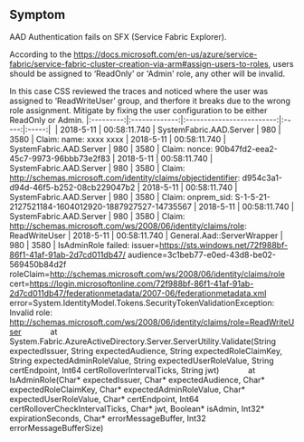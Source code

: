 ## Symptom
AAD Authentication fails on SFX (Service Fabric Explorer).

According to the https://docs.microsoft.com/en-us/azure/service-fabric/service-fabric-cluster-creation-via-arm#assign-users-to-roles, users should be assigned to ‘ReadOnly’ or 'Admin' role, any other will be invalid.

In this case CSS reviewed the traces and noticed where the user was assigned to ‘ReadWriteUser’ group, and therfore it breaks due to the wrong role assignment.  Mitigate by fixing the user configuration to be either ReadOnly or Admin.
|:---------:|:-------------:|:-------------------------:|:-----:|:-----:| 
| 2018-5-11 | 00:58:11.740	| SystemFabric.AAD.Server	| 980	| 3580	| Claim: name: xxxx xxxx
| 2018-5-11 | 00:58:11.740	| SystemFabric.AAD.Server	| 980	| 3580	| Claim: nonce: 90b47fd2-eea2-45c7-9973-96bbb73e2f83
| 2018-5-11 | 00:58:11.740	| SystemFabric.AAD.Server	| 980	| 3580	| Claim: http://schemas.microsoft.com/identity/claims/objectidentifier: d954c3a1-d94d-46f5-b252-08cb229047b2
| 2018-5-11 | 00:58:11.740	| SystemFabric.AAD.Server	| 980	| 3580	| Claim: onprem_sid: S-1-5-21-2127521184-1604012920-1887927527-14735567
| 2018-5-11 | 00:58:11.740	| SystemFabric.AAD.Server	| 980	| 3580	| Claim: http://schemas.microsoft.com/ws/2008/06/identity/claims/role: ReadWriteUser
| 2018-5-11 | 00:58:11.740	| General.Aad::ServerWrapper	| 980	| 3580	| IsAdminRole failed: issuer=https://sts.windows.net/72f988bf-86f1-41af-91ab-2d7cd011db47/ audience=3c1beb77-e0ed-43d8-be02-569450b84d2f roleClaim=http://schemas.microsoft.com/ws/2008/06/identity/claims/role cert=https://login.microsoftonline.com/72f988bf-86f1-41af-91ab-2d7cd011db47/federationmetadata/2007-06/federationmetadata.xml error=System.IdentityModel.Tokens.SecurityTokenValidationException: Invalid role: http://schemas.microsoft.com/ws/2008/06/identity/claims/role=ReadWriteUser
				            at System.Fabric.AzureActiveDirectory.Server.ServerUtility.Validate(String expectedIssuer, String expectedAudience, String expectedRoleClaimKey, String expectedAdminRoleValue, String expectedUserRoleValue, String certEndpoint, Int64 certRolloverIntervalTicks, String jwt)
				            at IsAdminRole(Char* expectedIssuer, Char* expectedAudience, Char* expectedRoleClaimKey, Char* expectedAdminRoleValue, Char* expectedUserRoleValue, Char* certEndpoint, Int64 certRolloverCheckIntervalTicks, Char* jwt, Boolean* isAdmin, Int32* expirationSeconds, Char* errorMessageBuffer, Int32 errorMessageBufferSize)
 
 